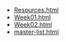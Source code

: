 * [Resources.html](Resources.html)
* [Week01.html](Week01.html)
* [Week02.html](Week02.html)
* [master-list.html](master-list.html)